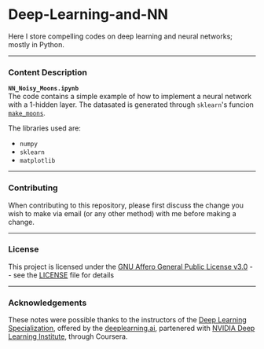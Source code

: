 # Deep-Learning-and-NN
  Here I store compelling codes on deep learning and neural networks; mostly in Python. 

---

### Content Description

**`NN_Noisy_Moons.ipynb`**<br>
The code contains a simple example of how to implement a neural network with a 1-hidden layer. The datasated is generated through `sklearn`'s funcion [`make_moons`](https://scikit-learn.org/stable/modules/generated/sklearn.datasets.make_moons.html). 

The libraries used are: 

* `numpy`
* `sklearn`
* `matplotlib`

---

### Contributing

When contributing to this repository, please first discuss the change you wish to make via email (or any other method) with me before making a change.

---

### License

This project is licensed under the [GNU Affero General Public License v3.0](https://www.gnu.org/licenses/agpl-3.0.en.html) -- 
see the [LICENSE](https://github.com/Chinnasf/Applied-Data-Science/blob/master/LICENSE) file for details

---

### Acknowledgements

These notes were possible thanks to the instructors of the [Deep Learning Specialization](https://www.coursera.org/specializations/deep-learning), offered by the [deeplearning.ai](https://www.deeplearning.ai/), partenered with [NVIDIA Deep Learning Institute](https://www.nvidia.com/en-us/deep-learning-ai/education/), through Coursera.

